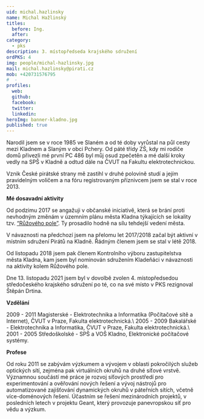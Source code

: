 ```yaml
---
uid: michal.hazlinsky
name: Michal Hažlinský
titles:
  before: Ing.
  after: 
category:
  - pks
description: 3. místopředseda krajského sdružení
ordPKS: 4
img: people/michal-hazlinsky.jpg
mail: michal.hazlinsky@pirati.cz
mob: +420731576795
#  - 
profiles:
  web: 
  github:
  facebook:
  twitter:
  linkedin:
heroImg: banner-kladno.jpg
published: true
---
```


Narodil jsem se v roce 1985 ve Slaném a od té doby vyrůstal na půl cesty mezi Kladnem a Slaným v obci Pchery. Od páté třídy ZŠ, kdy mi rodiče domů přivezli mé první PC 486 byl můj osud zpečetěn a mé další kroky vedly na SPŠ v Kladně a odtud dále na ČVUT na Fakultu elektrotechnickou.

Vznik České pirátské strany mě zastihl v druhé polovině studí a jejím pravidelným voličem a na fóru registrovaným příznivcem jsem se stal v roce 2013. 

**Mé dosavadní aktivity**

Od podzimu 2017 se angažuji v občanské iniciativě, která se brání proti nevhodným změnám v územním plánu města Kladna týkajících se lokality tzv. [“Růžového pole”](https://www.facebook.com/ruzovepolereferendum/). Ty prosadilo hodně na sílu tehdejší vedení města. 

V návaznosti na předchozí jsem na přelomu let 2017/2018 začal být aktivní v místním sdružení Pirátů na Kladně. Řádným členem jsem se stal v létě 2018.

Od listopadu 2018 jsem pak členem Kontrolního výboru zastupitelstva města Kladna, kam jsem byl nominován sdružením Kladeňáci v návaznosti na aktivity kolem Růžového pole.  

Dne 13. listopadu 2021 jsem byl v dovolbě zvolen 4. místopředsedou středočeského krajského sdružení po té, co na své místo v PKS rezignoval Štěpán Drtina.

**Vzdělání**

2009 - 2011 Magisterské - Elektrotechnika a Informatika (Počítačové sítě a Internet), ČVUT v Praze, Fakulta elektrotechnická.\\
2005 - 2009 Bakalářské - Elektrotechnika a Informatika, ČVUT v Praze, Fakulta elektrotechnická.\\
2001 - 2005 Středoškolské - SPŠ a VOŠ Kladno, Elektronické počítačové systémy.

**Profese**

Od roku 2011 se zabývám výzkumem a vývojem v oblasti pokročilých služeb optických sítí, zejména pak virtuálních okruhů na druhé síťové vrstvě. Významnou součástí mé práce je rozvoj síťových prostředí pro experimentování a ověřování nových řešení a vývoj nástrojů pro automatizované zajišťování dynamických okruhů v páteřních sítích, včetně více-doménových řešení.
Účastním se řešení mezinárodních projektů, v posledních letech v projektu Geant, který provozuje panevropskou síť pro vědu a výzkum.
